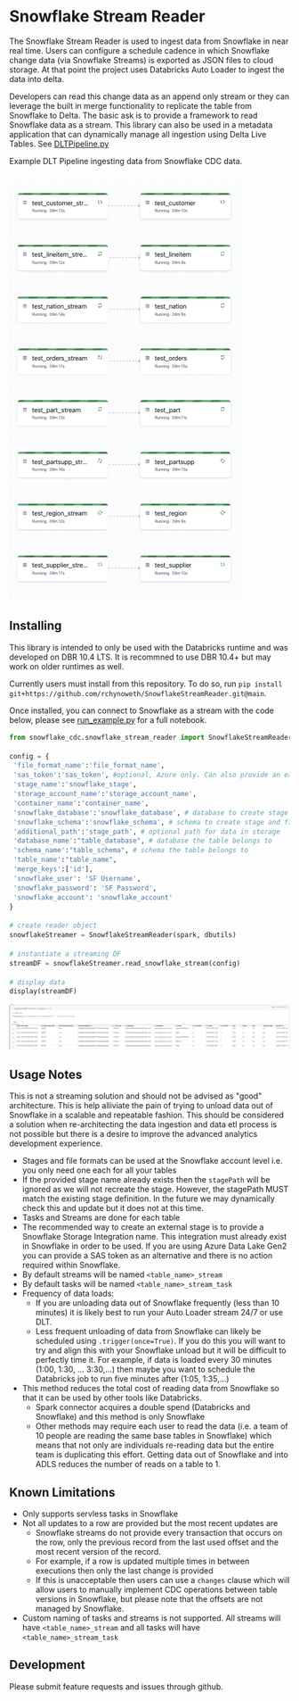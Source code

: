 # Snowflake Stream Reader

The Snowflake Stream Reader is used to ingest data from Snowflake in near real time. Users can configure a schedule cadence in which Snowflake change data (via Snowflake Streams) is exported as JSON files to cloud storage. At that point the project uses Databricks Auto Loader to ingest the data into delta. 

Developers can read this change data as an append only stream or they can leverage the built in merge functionality to replicate the table from Snowflake to Delta. The basic ask is to provide a framework to read Snowflake data as a stream. This library can also be used in a metadata application that can dynamically manage all ingestion using Delta Live Tables. See [DLTPipeline.py](./docs/samples/DLTPipeline.py)

Example DLT Pipeline ingesting data from Snowflake CDC data.  
<br></br>
<img src="docs/imgs/MeltStreamDLT.png">

 ## Installing 
 This library is intended to only be used with the Databricks runtime and was developed on DBR 10.4 LTS. It is recommned to use DBR 10.4+ but may work on older runtimes as well. 

Currently users must install from this repository. To do so, run `pip install git+https://github.com/rchynoweth/SnowflakeStreamReader.git@main`. 

Once installed, you can connect to Snowflake as a stream with the code below, please see [run_example.py](./docs/samples/run_example.py) for a full notebook. 

```python
from snowflake_cdc.snowflake_stream_reader import SnowflakeStreamReader

config = {
 'file_format_name':'file_format_name', 
 'sas_token':'sas_token', #optional, Azure only. Can also provide an existing storage integration name using `storage_integration` option. 
 'stage_name':'snowflake_stage',
 'storage_account_name':'storage_account_name',
 'container_name':'container_name',
 'snowflake_database':'snowflake_database', # database to create stage and file format
 'snowflake_schema':'snowflake_schema', # schema to create stage and file format 
 'additional_path':'stage_path', # optional path for data in storage
 'database_name':"table_database", # database the table belongs to
 'schema_name':"table_schema", # schema the table belongs to 
 'table_name':"table_name", 
 'merge_keys':['id'], 
 'snowflake_user': 'SF Username',
 'snowflake_password': 'SF Password',
 'snowflake_account': 'snowflake_account'
}

# create reader object 
snowflakeStreamer = SnowflakeStreamReader(spark, dbutils)

# instantiate a streaming DF
streamDF = snowflakeStreamer.read_snowflake_stream(config)

# display data 
display(streamDF)
```
<img src="docs/imgs/DisplayData.png">


## Usage Notes  

This is not a streaming solution and should not be advised as "good" architecture. This is help alliviate the pain of trying to unload data out of Snowflake in a scalable and repeatable fashion. This should be considered a solution when re-architecting the data ingestion and data etl process is not possible but there is a desire to improve the advanced analytics development experience. 

- Stages and file formats can be used at the Snowflake account level i.e. you only need one each for all your tables
- If the provided stage name already exists then the `stagePath` will be ignored as we will not recreate the stage. However, the stagePath MUST match the existing stage definition. In the future we may dynamically check this and update but it does not at this time. 
- Tasks and Streams are done for each table 
- The recommended way to create an external stage is to provide a Snowflake Storage Integration name. This integration must already exist in Snowflake in order to be used. If you are using Azure Data Lake Gen2 you can provide a SAS token as an alternative and there is no action required within Snowflake. 
- By default streams will be named `<table_name>_stream`
- By default tasks will be named `<table_name>_stream_task`
- Frequency of data loads:  
  - If you are unloading data out of Snowflake frequently (less than 10 minutes) it is likely best to run your Auto Loader stream 24/7 or use DLT. 
  - Less frequent unloading of data from Snowflake can likely be scheduled using `.trigger(once=True)`. If you do this you will want to try and align this with your Snowflake unload but it will be difficult to perfectly time it. For example, if data is loaded every 30 minutes (1:00, 1:30, ... 3:30,...) then maybe you want to schedule the Databricks job to run five minutes after (1:05, 1:35,...)  
- This method reduces the total cost of reading data from Snowflake so that it can be used by other tools like Databricks.  
  - Spark connector acquires a double spend (Databricks and Snowflake) and this method is only Snowflake 
  - Other methods may require each user to read the data (i.e. a team of 10 people are reading the same base tables in Snowflake) which means that not only are individuals re-reading data but the entire team is duplicating this effort. Getting data out of Snowflake and into ADLS reduces the number of reads on a table to 1.   


## Known Limitations 

- Only supports servless tasks in Snowflake 
- Not all updates to a row are provided but the most recent updates are  
  - Snowflake streams do not provide every transaction that occurs on the row, only the previous record from the last used offset and the most recent version of the record.  
  - For example, if a row is updated multiple times in between executions then only the last change is provided  
  - If this is unacceptable then users can use a `changes` clause which will allow users to manually implement CDC operations between table versions in Snowflake, but please note that the offsets are not managed by Snowflake.   
- Custom naming of tasks and streams is not supported. All streams will have `<table_name>_stream` and all tasks will have `<table_name>_stream_task`  



## Development 
Please submit feature requests and issues through github. 
